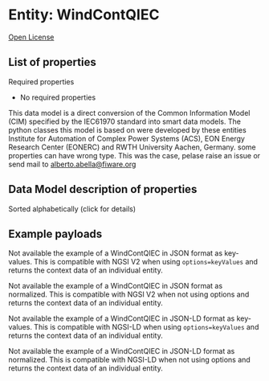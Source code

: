 Entity: WindContQIEC  
====================  
[Open License](https://github.com/smart-data-models//dataModel.EnergyCIM/blob/master/WindContQIEC/LICENSE.md)  

## List of properties  

Required properties  
- No required properties    
This data model is a direct conversion of the Common Information Model (CIM) specified by the IEC61970 standard into smart data models. The python classes this model is based on were developed by these entities Institute for Automation of Complex Power Systems (ACS), EON Energy Research Center (EONERC) and RWTH University Aachen, Germany. some properties can have wrong type. This was the case, pelase raise an issue or send mail to alberto.abella@fiware.org  
## Data Model description of properties  
Sorted alphabetically (click for details)  
## Example payloads    
Not available the example of a WindContQIEC in JSON format as key-values. This is compatible with NGSI V2 when  using `options=keyValues` and returns the context data of an individual entity.  
Not available the example of a WindContQIEC in JSON format as normalized. This is compatible with NGSI V2 when not using options and returns the context data of an individual entity.  
Not available the example of a WindContQIEC in JSON-LD format as key-values. This is compatible with NGSI-LD when  using `options=keyValues` and returns the context data of an individual entity.  
Not available the example of a WindContQIEC in JSON-LD format as normalized. This is compatible with NGSI-LD when not using options and returns the context data of an individual entity.  
